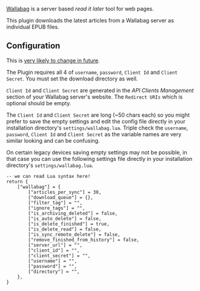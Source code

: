 [Wallabag](https://www.wallabag.org) is a server based _read it later_ tool for web pages.

This plugin downloads the latest articles from a Wallabag server as individual EPUB files.


## Configuration
This is [very likely to change in future](https://github.com/wallabag/wallabag/issues/2800).

The Plugin requires all 4 of `username`, `password`, `Client Id` and `Client Secret`. You must set the download directory as well. 

`Client Id` and `Client Secret` are generated in the _API Clients Management_ section of your Wallabag server's website. The `Redirect URIs` which is optional should be empty.

The `Client Id` and `Client Secret` are long (~50 chars each) so you might prefer to save the empty settings and edit the config file directly in your installation directory's `settings/wallabag.lua`. Triple check the `username`, `password`, `Client Id` and `Client Secret` as the variable names are very similar looking and can be confusing. 

On certain legacy devices saving empty settings may not be possible, in that case you can use the following settings file directly in your installation directory's `settings/wallabag.lua`. 
```
-- we can read Lua syntax here!
return {
    ["wallabag"] = {
        ["articles_per_sync"] = 30,
        ["download_queue"] = {},
        ["filter_tag"] = "",
        ["ignore_tags"] = "",
        ["is_archiving_deleted"] = false,
        ["is_auto_delete"] = false,
        ["is_delete_finished"] = true,
        ["is_delete_read"] = false,
        ["is_sync_remote_delete"] = false,
        ["remove_finished_from_history"] = false,
        ["server_url"] = "",
        ["client_id"] = "",
        ["client_secret"] = "",
        ["username"] = "",
        ["password"] = "",
        ["directory"] = "",
    },
}
```